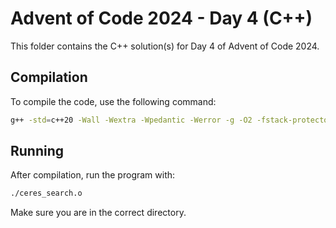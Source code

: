 # Advent of Code 2024 - Day 4 (C++)

This folder contains the C++ solution(s) for Day 4 of Advent of Code 2024.

## Compilation

To compile the code, use the following command:

```sh
g++ -std=c++20 -Wall -Wextra -Wpedantic -Werror -g -O2 -fstack-protector-strong ceres_search.cpp -o ceres_search.o
```

## Running

After compilation, run the program with:

```sh
./ceres_search.o
```

Make sure you are in the correct directory.
